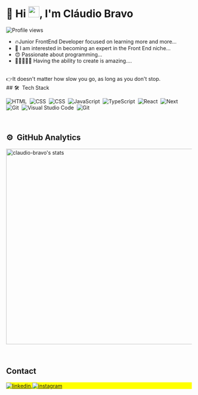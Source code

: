 <!-- <img align="right" height="590em" src="https://raw.githubusercontent.com/gist/claudio-bravo/4ddcf623f672afa1a34f3fda7096b77c/raw/43c5359ac3c4225927c05f12765440d2641fb6ae/Avatar.svg"/> -->
<h1 align="left">👋 Hi <img src="https://raw.githubusercontent.com/kaueMarques/kaueMarques/master/hi.gif" height="30px">, I'm Cláudio Bravo</h1>
<p align="left"> <img src="https://komarev.com/ghpvc/?username=claudio-bravo&color=yellow" alt="Profile views" /> </p>


- 🔥Junior FrontEnd Developer focused on learning more and more...
- 👀 I am interested in becoming an expert in the Front End niche...
- 😍 Passionate about programming...
- 💞️👩🏾‍💻🌱 Having the ability to create is amazing....
<br>
👉It doesn't matter how slow you go, as long as you don't stop.
<br>
## 🛠 &nbsp;Tech Stack

![HTML](https://img.shields.io/badge/-HTML-05122A?style=flat&logo=HTML5)&nbsp;
![CSS](https://img.shields.io/badge/-CSS-05122A?style=flat&logo=CSS3&logoColor=1572B6)&nbsp;
![CSS](https://img.shields.io/badge/-sass-05122A?style=flat&logo=sass)&nbsp;
![JavaScript](https://img.shields.io/badge/-JavaScript-05122A?style=flat&logo=javascript)&nbsp;
![TypeScript](https://img.shields.io/badge/-TypeScript-05122A?style=flat&logo=typescript)&nbsp;
![React](https://img.shields.io/badge/-React-05122A?style=flat&logo=react)&nbsp;
![Next](https://img.shields.io/badge/-Next-05122A?style=flat&logo=next)&nbsp;
![Git](https://img.shields.io/badge/-Git-05122A?style=flat&logo=git)&nbsp;
![Visual Studio Code](https://img.shields.io/badge/-Visual%20Studio%20Code-05122A?style=flat&logo=visual-studio-code&logoColor=007ACC)&nbsp;
![Git](https://img.shields.io/badge/-...-05122A?style=flat&logo)&nbsp;

<br>

## ⚙️ &nbsp;GitHub Analytics

<p align="left">
<img width="530em" src="https://github-readme-stats.vercel.app/api?username=claudio-bravo&show_icons=true&theme=vision-friendly-dark" alt="claudio-bravo's stats"/>
</p>
<br>

## Contact

<p align="left" style="background:yellow">
<a href="http://linkedin.com/in/claudiobravoluis" target="_blank">
  <img align="center" src="https://img.shields.io/badge/-claudiobravoluis-05122A?style=flat&logo=linkedin" alt="linkedin"/>
</a>
<a href="https://instagram.com/claudiobravo517" target="_blank">
 <img align="center" src="https://img.shields.io/badge/-claudiobravo517-05122A?style=flat&logo=instagram" alt="instagram"/>
  
<!--   <a href="https://dev.to/claudiobravo" target="_blank">
 <img align="center" src="https://img.shields.io/badge/-claudiobravo-05122A?style=flat&logo=dev.to" alt="dev.to"/> -->
</a>
</p>

<!---
claudio-bravo/claudio-bravo is a ✨ special ✨ repository because its `README.md` (this file) appears on your GitHub profile.
You can click the Preview link to take a look at your changes.
--->
